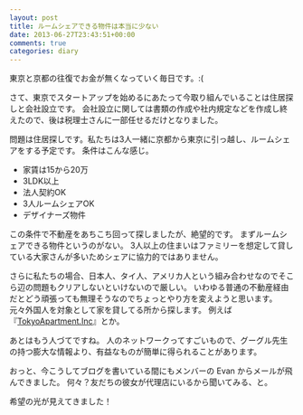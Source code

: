```yaml
---
layout: post
title: ルームシェアできる物件は本当に少ない
date: 2013-06-27T23:43:51+00:00
comments: true
categories: diary
---
```


東京と京都の往復でお金が無くなっていく毎日です。:(

さて、東京でスタートアップを始めるにあたって今取り組んでいることは住居探しと会社設立です。
会社設立に関しては書類の作成や社内規定などを作成し終えたので、後は税理士さんに一部任せるだけとなりました。

問題は住居探しです。私たちは3人一緒に京都から東京に引っ越し、ルームシェアをする予定です。
条件はこんな感じ。

- 家賃は15から20万
- 3LDK以上
- 法人契約OK
- 3人ルームシェアOK
- デザイナーズ物件

この条件で不動産をあちこち回って探しましたが、絶望的です。
まずルームシェアできる物件というのがない。
3人以上の住まいはファミリーを想定して貸している大家さんが多いためシェアに協力的ではありません。

さらに私たちの場合、日本人、タイ人、アメリカ人という組み合わせなのでそこら辺の問題もクリアしないといけないので厳しい。
いわゆる普通の不動産経由だとどう頑張っても無理そうなのでちょっとやり方を変えようと思います。
元々外国人を対象として家を貸してる所から探します。
例えば『[TokyoApartment.Inc](http://tokyoapartmentinc.com/)』とか。

あとはもう人づてですね。
人のネットワークってすごいもので、グーグル先生の持つ膨大な情報より、有益なものが簡単に得られることがあります。

おっと、今こうしてブログを書いている間にもメンバーの Evan からメールが飛んできました。
何々？友だちの彼女が代理店にいるから聞いてみる、と。

希望の光が見えてきました！
